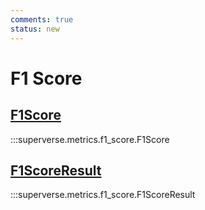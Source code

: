 ```yaml
---
comments: true
status: new
---
```


# F1 Score

<div class="md-typeset">
    <h2><a href="#superverse.metrics.f1_score.F1Score">F1Score</a></h2>
</div>

:::superverse.metrics.f1_score.F1Score

<div class="md-typeset">
    <h2><a href="#superverse.metrics.f1_score.F1ScoreResult">F1ScoreResult</a></h2>
</div>

:::superverse.metrics.f1_score.F1ScoreResult
